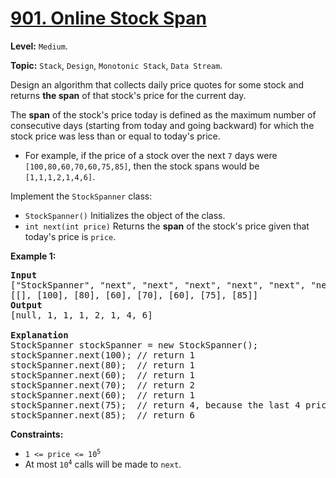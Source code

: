 # [901. Online Stock Span](https://leetcode.com/problems/online-stock-span/)

**Level:** `Medium`.

**Topic:** `Stack`, `Design`, `Monotonic Stack`, `Data Stream`.

Design an algorithm that collects daily price quotes for some stock and returns <strong>the span</strong> of that stock's price for the current day.

The <strong>span</strong> of the stock's price today is defined as the maximum number of consecutive days (starting from today and going backward) for which the stock price was less than or equal to today's price.

<ul>
 <li>For example, if the price of a stock over the next <code>7</code> days were <code>[100,80,60,70,60,75,85]</code>, then the stock spans would be <code>[1,1,1,2,1,4,6]</code>.</li>
</ul>

Implement the <code>StockSpanner</code> class:

<ul>
 <li><code>StockSpanner()</code> Initializes the object of the class.</li>
 <li><code>int next(int price)</code> Returns the <strong>span</strong> of the stock's price given that today's price is <code>price</code>.</li>
</ul>

<strong>Example 1:</strong>

<pre><strong>Input</strong>
["StockSpanner", "next", "next", "next", "next", "next", "next", "next"]
[[], [100], [80], [60], [70], [60], [75], [85]]
<strong>Output</strong>
[null, 1, 1, 1, 2, 1, 4, 6]

<strong>Explanation</strong>
StockSpanner stockSpanner = new StockSpanner();
stockSpanner.next(100); // return 1
stockSpanner.next(80);  // return 1
stockSpanner.next(60);  // return 1
stockSpanner.next(70);  // return 2
stockSpanner.next(60);  // return 1
stockSpanner.next(75);  // return 4, because the last 4 prices (including today's price of 75) were less than or equal to today's price.
stockSpanner.next(85);  // return 6
</pre>

<strong>Constraints:</strong>

<ul>
 <li><code>1 &lt;= price &lt;= 10<sup>5</sup></code></li>
 <li>At most <code>10<sup>4</sup></code> calls will be made to <code>next</code>.</li>
</ul>
